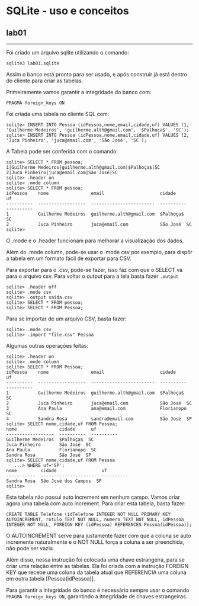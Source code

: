 # SQLite - uso e conceitos

## lab01

-------------------------------------------

Foi criado um arquivo sqlite utilizando o comando:

```
sqlite3 lab01.sqlite
```

Assim o banco está pronto para ser usado, e após construir já está dentro do cliente para criar as tabelas.

Primeiramente vamos garantir a integridade do banco com:

```
PRAGMA foreign_keys ON
```

Foi criada uma tabela no cliente SQL com:

```
sqlite> INSERT INTO Pessoa (idPessoa,nome,email,cidade,uf) VALUES (1, 'Guilherme Medeiros', 'guilherme.alth@gmail.com', '$Palhoça$', 'SC');
sqlite> INSERT INTO Pessoa (idPessoa,nome,email,cidade,uf) VALUES (2, 'Juca Pinheiro', 'juca@email.com', 'São José', 'SC');
```

A Tabela pode ser conferida com o comando:

```
sqlite> SELECT * FROM pessoa;
1|Guilherme Medeiros|guilherme.alth@gmail.com|$Palhoça$|SC
2|Juca Pinheiro|juca@email.com|São José|SC
sqlite> .header on
sqlite> .mode column
sqlite> SELECT * FROM pessoa;
idPessoa    nome                email                     cidade      uf        
----------  ------------------  ------------------------  ----------  ----------
1           Guilherme Medeiros  guilherme.alth@gmail.com  $Palhoça$  SC        
2           Juca Pinheiro       juca@email.com            São José  SC        
sqlite> 

```

O .mode e o .header funcionam para melhorar a visualização dos dados.

Além do .mode column, pode-se usar o .mode csv por exemplo, para dispôr a tabela em um formato fácil de exportar para CSV.

Para exportar para o .csv, pode-se fazer, isso faz com que o SELECT vá para o arquivo csv. Para voltar o output para a tela basta fazer ```.output```

```
sqlite> .header off
sqlite> .mode csv
sqlite> .output saida.csv
sqlite> SELECT * FROM pessoa;
sqlite> SELECT * FROM Pessoa;
```

Para se importar de um arquivo CSV, basta fazer:

```
sqlite> .mode csv
sqlite> .import "file.csv" Pessoa
```

Algumas outras operações feitas:

```
sqlite> .header on
sqlite> .mode column
sqlite> SELECT * FROM Pessoa;
idPessoa    nome                email                     cidade      uf        
----------  ------------------  ------------------------  ----------  ----------
1           Guilherme Medeiros  guilherme.alth@gmail.com  $Palhoça$  SC        
2           Juca Pinheiro       juca@email.com            São José  SC        
3           Ana Paula           ana@email.com             Florianopo  SC        
4           Sandra Rosa         sandra@email.com          São José  SP        
sqlite> SELECT nome,cidade,uf FROM Pessoa;
nome                cidade      uf        
------------------  ----------  ----------
Guilherme Medeiros  $Palhoça$  SC        
Juca Pinheiro       São José  SC        
Ana Paula           Florianopo  SC        
Sandra Rosa         São José  SP        
sqlite> SELECT nome,cidade,uf FROM Pessoa
   ...> WHERE uf='SP';
nome         cidade                 uf        
-----------  ---------------------  ----------
Sandra Rosa  São José dos Campos  SP        
sqlite> 
```

Esta tabela não possui auto increment em nenhum campo. Vamos criar agora uma tabela com auto increment. Para criar esta tabela, basta fazer:
```
CREATE TABLE Telefone (idTelefone INTEGER NOT NULL PRIMARY KEY AUTOINCREMENT, rotulo TEXT NOT NULL, numero TEXT NOT NULL, idPessoa INTEGER NOT NULL, FOREIGN KEY (idPessoa) REFERENCES Pessoa(idPessoa));
```
O AUTOINCREMENT serve para justamente fazer com que a coluna se auto incremente naturalmente e o NOT NULL força a coluna a ser preenchida, não pode ser vazia.

Além disso, nessa instrução foi colocada uma chave estrangeira, para se criar uma relação entre as tabelas. Ela foi criada com a instrução FOREIGN KEY que recebe uma coluna da tabela atual que REFERENCIA uma coluna em outra tabela [Pessoa(idPessoa)].

Para garantir a integridade do banco é necessário sempre usar o comando ```PRAGMA foreign_keys ON```, garantindo a itnegridade de chaves estrangeiras.

